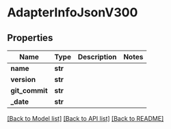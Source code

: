 # AdapterInfoJsonV300

## Properties
Name | Type | Description | Notes
------------ | ------------- | ------------- | -------------
**name** | **str** |  | 
**version** | **str** |  | 
**git_commit** | **str** |  | 
**_date** | **str** |  | 

[[Back to Model list]](../README.md#documentation-for-models) [[Back to API list]](../README.md#documentation-for-api-endpoints) [[Back to README]](../README.md)


